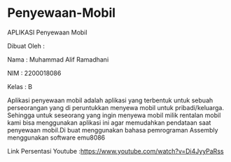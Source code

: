 # Penyewaan-Mobil

APLIKASI Penyewaan Mobil

Dibuat Oleh :

Nama : Muhammad Alif Ramadhani

NIM : 2200018086

Kelas : B

Aplikasi penyewaan mobil adalah aplikasi yang terbentuk untuk sebuah perseorangan yang di peruntukkan menyewa mobil untuk pribadi/keluarga. Sehingga untuk seseorang yang ingin menyewa mobil milik rentalan mobil kami bisa menggunakan aplikasi ini agar memudahkan pendataan saat penyewaan mobil.Di buat  menggunakan bahasa pemrograman Assembly menggunakan software emu8086

Link Persentasi Youtube :https://www.youtube.com/watch?v=Di4JyyPaRss

